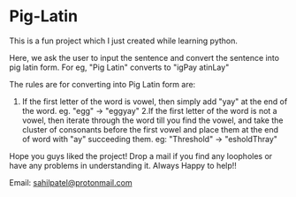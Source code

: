 # Pig-Latin
This is a fun project which I just created while learning python.

Here, we ask the user to input the sentence and convert the sentence into pig latin form.
For eg,
"Pig Latin" converts to "igPay atinLay"

The rules are for converting into Pig Latin form are:
1. If the first letter of the word is vowel, then simply add "yay" at the end of the word.
   eg. "egg" -> "eggyay"
2.If the first letter of the word is not a vowel, then iterate through the word till you find the vowel,
  and take the cluster of consonants before the first vowel and place them at the end of word with "ay" succeeding them.
  eg: "Threshold" -> "esholdThray"


Hope you guys liked the project!
Drop a mail if you find any loopholes or have any problems in understanding it.
Always Happy to help!!

Email: sahilpatel@protonmail.com
